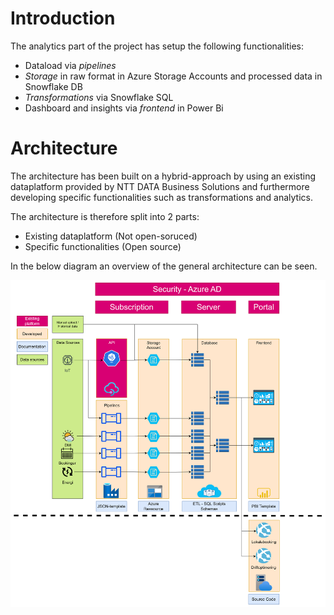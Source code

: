 # Introduction

The analytics part of the project has setup the following functionalities:

* Dataload via *pipelines*
* *Storage* in raw format in Azure Storage Accounts and processed data in Snowflake DB
* *Transformations* via Snowflake SQL
* Dashboard and insights via *frontend* in Power Bi

# Architecture

The architecture has been built on a hybrid-approach by using an existing dataplatform provided by NTT DATA Business Solutions and furthermore developing specific functionalities such as transformations and analytics.

The architecture is therefore split into 2 parts:
* Existing dataplatform (Not open-soruced)
* Specific functionalities (Open source)

In the below diagram an overview of the general architecture can be seen.


![Alt text](assets/architecture_platform.png)


